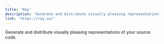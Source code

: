 ```yaml
---
title: 'Ray'
description: 'Generate and distribute visually pleasing representations of your source code.'
link: 'https://ray.so/'
---
```

Generate and distribute visually pleasing representations of your source code.